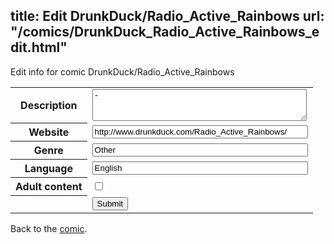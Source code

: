 title: Edit DrunkDuck/Radio_Active_Rainbows
url: "/comics/DrunkDuck_Radio_Active_Rainbows_edit.html"
---
Edit info for comic DrunkDuck/Radio_Active_Rainbows

<form name="comic" action="http://gaepostmail.appspot.com/comic/" method="post">
<table class="comicinfo">
<tr>
<th>Description</th><td><textarea name="description" cols="40" rows="3">-</textarea></td>
</tr>
<tr>
<th>Website</th><td><input type="text" name="url" value="http://www.drunkduck.com/Radio_Active_Rainbows/" size="40"/></td>
</tr>
<tr>
<th>Genre</th><td><input type="text" name="genre" value="Other" size="40"/></td>
</tr>
<tr>
<th>Language</th><td><input type="text" name="language" value="English" size="40"/></td>
</tr>
<tr>
<th>Adult content</th><td><input type="checkbox" name="adult" value="adult" /></td>
</tr>
<tr>
<th></th><td>
<input type="hidden" name="comic" value="DrunkDuck_Radio_Active_Rainbows" />
<input type="submit" name="submit" value="Submit" />
</td>
</tr>
</table>
</form>

Back to the [comic](DrunkDuck_Radio_Active_Rainbows.html).
